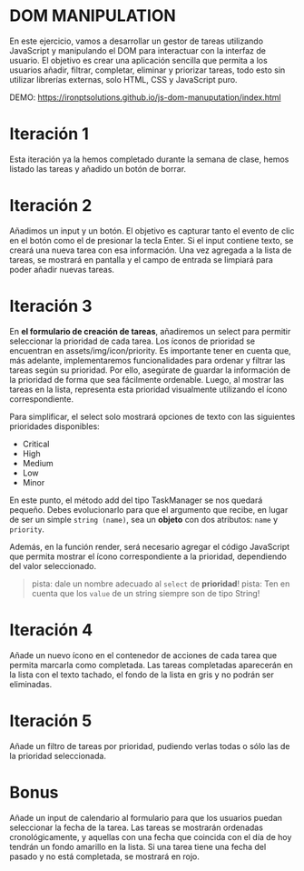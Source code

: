 # DOM MANIPULATION

En este ejercicio, vamos a desarrollar un gestor de tareas utilizando JavaScript y manipulando el DOM para interactuar con la interfaz de usuario. El objetivo es crear una aplicación sencilla que permita a los usuarios añadir, filtrar, completar, eliminar y priorizar tareas, todo esto sin utilizar librerías externas, solo HTML, CSS y JavaScript puro.

DEMO: https://ironptsolutions.github.io/js-dom-manuputation/index.html

# Iteración 1

Esta iteración ya la hemos completado durante la semana de clase, hemos listado las tareas y añadido un botón de borrar.


# Iteración 2

Añadimos un input y un botón. El objetivo es capturar tanto el evento de clic en el botón como el de presionar la tecla Enter. Si el input contiene texto, se creará una nueva tarea con esa información. Una vez agregada a la lista de tareas, se mostrará en pantalla y el campo de entrada se limpiará para poder añadir nuevas tareas.

# Iteración 3

En **el formulario de creación de tareas**, añadiremos un select para permitir seleccionar la prioridad de cada tarea. Los íconos de prioridad se encuentran en assets/img/icon/priority. Es importante tener en cuenta que, más adelante, implementaremos funcionalidades para ordenar y filtrar las tareas según su prioridad. Por ello, asegúrate de guardar la información de la prioridad de forma que sea fácilmente ordenable. Luego, al mostrar las tareas en la lista, representa esta prioridad visualmente utilizando el ícono correspondiente.

Para simplificar, el select solo mostrará opciones de texto con las siguientes prioridades disponibles:

- Critical
- High
- Medium
- Low
- Minor

En este punto, el método add del tipo TaskManager se nos quedará pequeño. Debes evolucionarlo para que el argumento que recibe, en lugar de ser un simple `string (name)`, sea un **objeto** con dos atributos: `name` y `priority`.

Además, en la función render, será necesario agregar el código JavaScript que permita mostrar el ícono correspondiente a la prioridad, dependiendo del valor seleccionado.

> pista: dale un nombre adecuado al `select` de **prioridad**!
> pista: Ten en cuenta que los `value` de un string siempre son de tipo String!

# Iteración 4

Añade un nuevo ícono en el contenedor de acciones de cada tarea que permita marcarla como completada. Las tareas completadas aparecerán en la lista con el texto tachado, el fondo de la lista en gris y no podrán ser eliminadas.


# Iteración 5

Añade un filtro de tareas por prioridad, pudiendo verlas todas o sólo las de la prioridad seleccionada.

# Bonus

Añade un input de calendario al formulario para que los usuarios puedan seleccionar la fecha de la tarea. Las tareas se mostrarán ordenadas cronológicamente, y aquellas con una fecha que coincida con el día de hoy tendrán un fondo amarillo en la lista. Si una tarea tiene una fecha del pasado y no está completada, se mostrará en rojo.